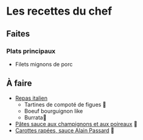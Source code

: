 
# Les recettes du chef

## Faites
### Plats principaux
- Filets mignons de porc

## À faire
- [Repas italien](https://www.youtube.com/watch?v=l5F9WfVRluM)
	- Tartines de compoté de figues 🥕
	- Boeuf bourguignon like
	- Burrata🥕
-  [Pâtes sauce aux champignons et aux poireaux](https://youtu.be/H6r65SHkpVs?t=507) 🥕
- [Carottes rapées, sauce Alain Passard](https://www.youtube.com/watch?v=dF0EkGoadtE) :carrot:
<!--stackedit_data:
eyJoaXN0b3J5IjpbMTkwMzQxMTM1NywxODMyNTEzNzA1LC0xOD
QyODQ2ODcsMzA4ODA5NjldfQ==
-->